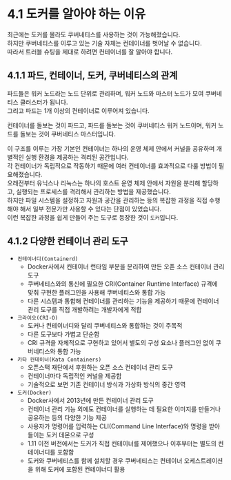 # 4.1 도커를 알아야 하는 이유

최근에는 도커를 몰라도 쿠버네티스를 사용하는 것이 가능해졌습니다.  
하지만 쿠버네티스를 이루고 있는 기술 자체는 컨테이너를 벗어날 수 없습니다.  
따라서 트러블 슈팅을 제대로 하려면 컨테이너를 잘 알아야 합니다.

## 4.1.1 파드, 컨테이너, 도커, 쿠버네티스의 관계

파드들은 워커 노드라는 노드 단위로 관리하며, 워커 노드와 마스터 노드가 모여 쿠버네티스 클러스터가 됩니다.  
그리고 파드는 1개 이상의 컨테이너로 이루어져 있습니다.

컨테이너를 돌보는 것이 파드고, 파드를 돌보는 것이 쿠버네티스 워커 노드이며, 워커 노드를 돌보는 것이 쿠버네티스 마스터입니다.

이 구조를 이루는 가장 기본인 컨테이너는 하나의 운영 체제 안에서 커널을 공유하며 개별적인 실행 환경을 제공하는 격리된 공간입니다.  
각 컨테이너가 독립적으로 작동하기 때문에 여러 컨테이너를 효과적으로 다룰 방법이 필요해졌습니다.  
오래전부터 유닉스나 리눅스는 하나의 호스트 운영 체제 안에서 자원을 분리해 할당하고, 실행되는 프로세스를 격리해서 관리하는 방법을 제공했습니다.  
하지만 파일 시스템을 설정하고 자원과 공간을 관리하는 등의 복잡한 과정을 직접 수행해야 해서 일부 전문가만 사용할 수 있다는 단점이 있었습니다.  
이런 복잡한 과정을 쉽게 만들어 주는 도구로 등장한 것이 `도커`입니다.

## 4.1.2 다양한 컨테이너 관리 도구

- `컨테이너디(Containerd)`
  - Docker사에서 컨테이너 런타임 부분을 분리하여 만든 오픈 소스 컨테이너 관리 도구
  - 쿠버네티스와의 통신에 필요한 CRI(Container Runtime Interface) 규격에 맞춰 구현한 플러그인을 사용해 쿠버네티스와 통합 가능
  - 다른 시스템과 통합해 컨테이너를 관리하는 기능을 제공하기 때문에 컨테이너 관리 도구를 직접 개발하려는 개발자에게 적합
- `크라이오(CRI-O)`
  - 도커나 컨테이너디와 달리 쿠버네티스와 통합하는 것이 주목적
  - 다른 도구보다 가볍고 단순함
  - CRI 규격을 자체적으로 구현하고 있어서 별도의 구성 요소나 플러그인 없이 쿠버네티스와 통합 가능
- `카타 컨테이너(Kata Containers)`
  - 오픈스택 재단에서 후원하는 오픈 소스 컨테이너 관리 도구
  - 컨테이너마다 독립적인 커널을 제공함
  - 기술적으로 보면 기존 컨테이너 방식과 가상화 방식의 중간 영역
- `도커(Docker)`
  - Docker사에서 2013년에 만든 컨테이너 관리 도구
  - 컨테이너 관리 기능 외에도 컨테이너를 실행하는 데 필요한 이미지를 만들거나 공유하는 등의 다양한 기능 제공
  - 사용자가 명령어를 입력하는 CLI(Command Line Interface)와 명령을 받아들이는 도커 데몬으로 구성
  - 1.11 이전 버전에서는 도커가 직접 컨테이너를 제어했으나 이후부터는 별도의 컨테이너디를 포함함
  - 도커와 쿠버네티스를 함께 설치할 경우 쿠버네티스는 컨테이너 오케스트레이션을 위해 도커에 포함된 컨테이너디 활용
